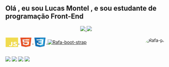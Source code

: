 ## Olá , eu sou Lucas Montel , e sou estudante de programação Front-End 

<div align="center">
  <a href="https://github.com/lucasmontel">
  <img height="180em" src="https://github-readme-stats.vercel.app/api?username=lucasmontel&show_icons=true&theme=midnight-purple&include_all_commits=true&count_private=true"/>
  <img height="180em" src="https://github-readme-stats.vercel.app/api/top-langs/?username=lucasmontel&layout=compact&langs_count=7&theme=midnight-purple"/>
</div>




<div style="display: inline_block"><br>
  <img align="center" alt="Rafa-Js" height="30" width="40" src="https://raw.githubusercontent.com/devicons/devicon/master/icons/javascript/javascript-plain.svg">
 
  
  <img align="center" alt="Rafa-HTML" height="30" width="40" src="https://raw.githubusercontent.com/devicons/devicon/master/icons/html5/html5-original.svg">
  <img align="center" alt="Rafa-CSS" height="30" width="40" src="https://raw.githubusercontent.com/devicons/devicon/master/icons/css3/css3-original.svg">
  
  <img align="center" alt="Rafa-boot-strap" height="30" width="40" src="https://getbootstrap.com.br/docs/4.1/assets/img/bootstrap-stack.png">
  
  <img align="right" alt="Rafa-pic" height="150" style="border-radius:50px;" src="https://www.pngall.com/wp-content/uploads/4/I-Am-Groot.png">
</div>
  
  ##
 
<div> 
  <a href="https://www.youtube.com/channel/UCWONdX95ytWL-nvZ7eoVfzQ" target="_blank"><img src="https://img.shields.io/badge/YouTube-FF0000?style=for-the-badge&logo=youtube&logoColor=white" target="_blank"></a>  
  <a href="https://www.instagram.com/lucas_montel_/" target="_blank"><img src="https://img.shields.io/badge/-Instagram-%23E4405F?style=for-the-badge&logo=instagram&logoColor=white" target="_blank"></a> 
  <a href = "mailto:aimpostor6@gmail.com"><img src="https://img.shields.io/badge/-Gmail-%23333?style=for-the-badge&logo=gmail&logoColor=white" target="_blank"></a>  
  <a href="https://www.linkedin.com/in/lucasmontel/" target="_blank"><img src="https://img.shields.io/badge/-LinkedIn-%230077B5?style=for-the-badge&logo=linkedin&logoColor=white" target="_blank"></a> 
  
  
</div>
  
 

  
